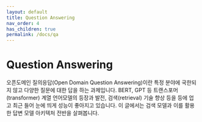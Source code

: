 ```yaml
---
layout: default
title: Question Answering
nav_order: 4
has_children: true
permalink: /docs/qa
---
```


# Question Answering

오픈도메인 질의응답(Open Domain Question Answering)이란 특정 분야에 국한되지 않고 다양한 질문에 대한 답을 하는 과제입니다. BERT, GPT 등 트랜스포머(transformer) 계열 언어모델의 등장과 발전, 검색(retrieval) 기술 향상 등을 등에 업고 최근 들어 눈에 띄게 성능이 좋아지고 있습니다. 이 글에서는 검색 모델과 이를 활용한 답변 모델 아키텍처 전반을 살펴봅니다.
